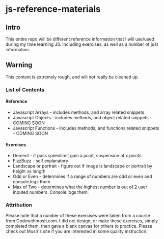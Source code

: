 # js-reference-materials
## Intro
This entire repo will be different reference information that I will use/used during my time learning JS. Including exercises, as well as a number of just information. 

## Warning
This content is extremely rough, and will not really be cleaned up. 

### List of Contents
#### Reference
- Javascript Arrays - includes methods, and array related snippets
- Javascript Objects - includes methods, and object related snippets - COMING SOON
- Javascript Functions - includes methods, and functions related snippets - COMING SOON

#### Exercises
- Demerit - if pass speedlimit gain a point, suspension at x points
- FizzBuzz - self explanatory
- Landscape or portrait - figure out if image is landscape or portrait by height vs length
- Odd or Even - determines if a range of numbers are odd or even and console.logs them
- Max of Two - determines what the highest number is out of 2 user inputed numbers. Console.logs them.


### Attribution
Please note that a number of these exercises were taken from a course from Codewithmosh.com.
I did not design, or make these exercises, simply completed them, then gave a blank canvas for others to practice. 
Please check out Mosh's site if you are interested in some quality instruction. 
